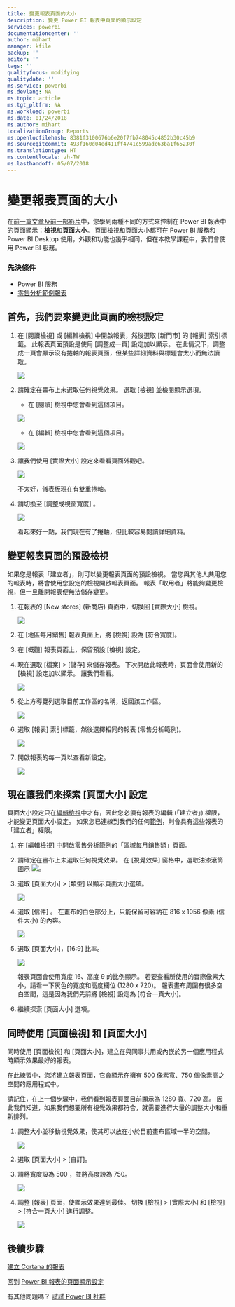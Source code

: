 ```yaml
---
title: 變更報表頁面的大小
description: 變更 Power BI 報表中頁面的顯示設定
services: powerbi
documentationcenter: ''
author: mihart
manager: kfile
backup: ''
editor: ''
tags: ''
qualityfocus: modifying
qualitydate: ''
ms.service: powerbi
ms.devlang: NA
ms.topic: article
ms.tgt_pltfrm: NA
ms.workload: powerbi
ms.date: 01/24/2018
ms.author: mihart
LocalizationGroup: Reports
ms.openlocfilehash: 8381f3100676b6e20f7fb748045c4852b30c45b9
ms.sourcegitcommit: 493f160d04ed411ff4741c599adc63ba1f65230f
ms.translationtype: HT
ms.contentlocale: zh-TW
ms.lasthandoff: 05/07/2018
---
```

# <a name="change-the-size-of-a-report-page"></a>變更報表頁面的大小
在[前一篇文章及前一部影片](power-bi-report-display-settings.md)中，您學到兩種不同的方式來控制在 Power BI 報表中的頁面顯示：**檢視**和**頁面大小**。 頁面檢視和頁面大小都可在 Power BI 服務和 Power BI Desktop 使用，外觀和功能也幾乎相同，但在本教學課程中，我們會使用 Power BI 服務。

### <a name="prerequisites"></a>先決條件
- Power BI 服務   
- [零售分析範例報表](sample-retail-analysis.md)

## <a name="first-lets-change-the-page-view-setting"></a>首先，我們要來變更此頁面的檢視設定

1. 在 [閱讀檢視] 或 [編輯檢視] 中開啟報表，然後選取 [新門市] 的 [報表] 索引標籤。 此報表頁面預設是使用 [調整成一頁] 設定加以顯示。  在此情況下，調整成一頁會顯示沒有捲軸的報表頁面，但某些詳細資料與標題會太小而無法讀取。

   ![](media/power-bi-change-report-display-settings/pbi_fit_to_page.png)
2. 請確定在畫布上未選取任何視覺效果。 選取 [檢視]  並檢閱顯示選項。

    * 在 [閱讀] 檢視中您會看到這個項目。

     ![](media/power-bi-change-report-display-settings/power-bi-page-view-menu-new.png)
    * 在 [編輯] 檢視中您會看到這個項目。

    ![](media/power-bi-change-report-display-settings/power-bi-view-editing-view.png)

1. 讓我們使用 [實際大小] 設定來看看頁面外觀吧。

   ![](media/power-bi-change-report-display-settings/power-bi-actal-size2.png)

   不太好，儀表板現在有雙重捲軸。
2. 請切換至 [調整成視窗寬度] 。

   ![](media/power-bi-change-report-display-settings/pbi_fit_to_width.png)

   看起來好一點，我們現在有了捲軸，但比較容易閱讀詳細資料。

## <a name="change-the-default-view-for-a-report-page"></a>變更報表頁面的預設檢視
如果您是報表「建立者」，則可以變更報表頁面的預設檢視。 當您與其他人共用您的報表時，將會使用您設定的檢視開啟報表頁面。 報表「取用者」將能夠變更檢視，但一旦離開報表便無法儲存變更。

1. 在報表的 \[New stores] \(新商店) 頁面中，切換回 [實際大小] 檢視。

   ![](media/power-bi-change-report-display-settings/power-bi-actual-size.png)

2. 在 [地區每月銷售] 報表頁面上，將 [檢視] 設為 [符合寬度]。

3. 在 [概觀] 報表頁面上，保留預設 [檢視] 設定。

4. 現在選取 [檔案] > [儲存] 來儲存報表。 下次開啟此報表時，頁面會使用新的 [檢視] 設定加以顯示。 讓我們看看。

   ![](media/power-bi-change-report-display-settings/power-bi-save.png)
3. 從上方導覽列選取目前工作區的名稱，返回該工作區。  

   ![](media/power-bi-change-report-display-settings/power-bi-my-workspace.png)
4. 選取 [報表] 索引標籤，然後選擇相同的報表 (零售分析範例)。

    ![](media/power-bi-change-report-display-settings/power-bi-new-report2.png)
5. 開啟報表的每一頁以查看新設定。

   ![](media/power-bi-change-report-display-settings/power-bi-page-view.gif)

## <a name="now-lets-explore-the-page-size-setting"></a>現在讓我們來探索 [頁面大小] 設定
頁面大小設定只在[編輯檢視](service-interact-with-a-report-in-editing-view.md)中才有，因此您必須有報表的編輯 (「建立者」) 權限，才能變更頁面大小設定。 如果您已連線到我們的任何[範例](sample-datasets.md)，則會具有這些報表的「建立者」權限。

1. 在 [編輯檢視] 中開啟[零售分析範例](sample-retail-analysis.md)的「區域每月銷售額」頁面。
2. 請確定在畫布上未選取任何視覺效果。  在 [視覺效果] 窗格中，選取油漆滾筒圖示 ![](media/power-bi-change-report-display-settings/power-bi-paintroller.png)。
3. 選取 [頁面大小] &gt; [類型] 以顯示頁面大小選項。

   ![](media/power-bi-change-report-display-settings/power-bi-page-size-menu-new.png)
4. 選取 [信件] 。  在畫布的白色部分上，只能保留可容納在 816 x 1056 像素 (信件大小) 的內容。

   ![](media/power-bi-change-report-display-settings/power-bi-letter-new.png)
5. 選取 [頁面大小]，[16:9] 比率。

   ![](media/power-bi-change-report-display-settings/power-bi-16-to-9-new.png)

   報表頁面會使用寬度 16、高度 9 的比例顯示。 若要查看所使用的實際像素大小，請看一下灰色的寬度和高度欄位 (1280 x 720)。 報表畫布周圍有很多空白空間，這是因為我們先前將 [檢視] 設定為 [符合一頁大小]。
7. 繼續探索 [頁面大小] 選項。

## <a name="use-page-view-and-page-size-together"></a>同時使用 [頁面檢視] 和 [頁面大小]
同時使用 [頁面檢視] 和 [頁面大小]，建立在與同事共用或內嵌於另一個應用程式時顯示效果最好的報表。

在此練習中，您將建立報表頁面，它會顯示在擁有 500 像素寬、750 個像素高之空間的應用程式中。

請記住，在上一個步驟中，我們看到報表頁面目前顯示為 1280 寬、720 高。 因此我們知道，如果我們想要所有視覺效果都符合，就需要進行大量的調整大小和重新排列。

1. 調整大小並移動視覺效果，使其可以放在小於目前畫布區域一半的空間。

    ![](media/power-bi-change-report-display-settings/power-bi-custom-view.gif)
2. 選取 [頁面大小] &gt; [自訂]。
3. 請將寬度設為 500 ，並將高度設為 750。

    ![](media/power-bi-change-report-display-settings/power-bi-custom-new.png)
4. 調整 [報表] 頁面，使顯示效果達到最佳。 切換 [檢視] > [實際大小] 和 [檢視] > [符合一頁大小] 進行調整。

    ![](media/power-bi-change-report-display-settings/power-bi-final-new.png)

## <a name="next-steps"></a>後續步驟
[建立 Cortana 的報表](service-cortana-answer-cards.md)

回到 [Power BI 報表的頁面顯示設定](power-bi-report-display-settings.md)

有其他問題嗎？ [試試 Power BI 社群](http://community.powerbi.com/)
